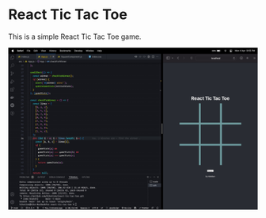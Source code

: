 # React Tic Tac Toe

This is a simple React Tic Tac Toe game.

![React Tic Tac Toe](./react-tic-tac-toe.jpg 'React Tic Tac Toe')
